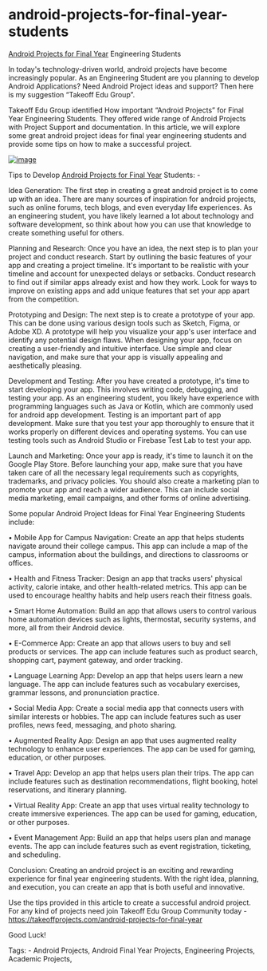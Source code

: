 # android-projects-for-final-year-students

[Android Projects for Final Year](https://takeoffprojects.com/android-projects-for-final-year) Engineering Students

In today's technology-driven world, android projects have become increasingly popular. As an Engineering Student are you planning to develop Android Applications? Need Android Project ideas and support? Then here is my suggestion “Takeoff Edu Group”.

Takeoff Edu Group identified How important “Android Projects” for Final Year Engineering Students. They offered wide range of Android Projects with Project Support and documentation. In this article, we will explore some great android project ideas for final year engineering students and provide some tips on how to make a successful project.

[![image](https://github.com/takeoff-projects-final-year/android-projects-for-final-year-students/assets/122364815/c1ac8deb-ab7a-4359-b804-fb466702710e)](https://takeoffprojects.com/android-projects-for-final-year)


Tips to Develop [Android Projects for Final Year](https://takeoffprojects.com/android-projects-for-final-year) Students: -

Idea Generation: The first step in creating a great android project is to come up with an idea. There are many sources of inspiration for android projects, such as online forums, tech blogs, and even everyday life experiences. As an engineering student, you have likely learned a lot about technology and software development, so think about how you can use that knowledge to create something useful for others.

Planning and Research: Once you have an idea, the next step is to plan your project and conduct research. Start by outlining the basic features of your app and creating a project timeline. It's important to be realistic with your timeline and account for unexpected delays or setbacks. Conduct research to find out if similar apps already exist and how they work. Look for ways to improve on existing apps and add unique features that set your app apart from the competition.

Prototyping and Design: The next step is to create a prototype of your app. This can be done using various design tools such as Sketch, Figma, or Adobe XD. A prototype will help you visualize your app's user interface and identify any potential design flaws. When designing your app, focus on creating a user-friendly and intuitive interface. Use simple and clear navigation, and make sure that your app is visually appealing and aesthetically pleasing.

Development and Testing: After you have created a prototype, it's time to start developing your app. This involves writing code, debugging, and testing your app. As an engineering student, you likely have experience with programming languages such as Java or Kotlin, which are commonly used for android app development.
Testing is an important part of app development. Make sure that you test your app thoroughly to ensure that it works properly on different devices and operating systems. You can use testing tools such as Android Studio or Firebase Test Lab to test your app.

Launch and Marketing: Once your app is ready, it's time to launch it on the Google Play Store. Before launching your app, make sure that you have taken care of all the necessary legal requirements such as copyrights, trademarks, and privacy policies. You should also create a marketing plan to promote your app and reach a wider audience. This can include social media marketing, email campaigns, and other forms of online advertising.

Some popular Android Project Ideas for Final Year Engineering Students include:

•	Mobile App for Campus Navigation: Create an app that helps students navigate around their college campus. This app can include a map of the campus, information about the buildings, and directions to classrooms or offices.

•	Health and Fitness Tracker: Design an app that tracks users' physical activity, calorie intake, and other health-related metrics. This app can be used to encourage healthy habits and help users reach their fitness goals.

•	Smart Home Automation: Build an app that allows users to control various home automation devices such as lights, thermostat, security systems, and more, all from their Android device.

•	E-Commerce App: Create an app that allows users to buy and sell products or services. The app can include features such as product search, shopping cart, payment gateway, and order tracking.

•	Language Learning App: Develop an app that helps users learn a new language. The app can include features such as vocabulary exercises, grammar lessons, and pronunciation practice.

•	Social Media App: Create a social media app that connects users with similar interests or hobbies. The app can include features such as user profiles, news feed, messaging, and photo sharing.

•	Augmented Reality App: Design an app that uses augmented reality technology to enhance user experiences. The app can be used for gaming, education, or other purposes.

•	Travel App: Develop an app that helps users plan their trips. The app can include features such as destination recommendations, flight booking, hotel reservations, and itinerary planning.

•	Virtual Reality App: Create an app that uses virtual reality technology to create immersive experiences. The app can be used for gaming, education, or other purposes.

•	Event Management App: Build an app that helps users plan and manage events. The app can include features such as event registration, ticketing, and scheduling.


Conclusion: Creating an android project is an exciting and rewarding experience for final year engineering students. With the right idea, planning, and execution, you can create an app that is both useful and innovative. 

Use the tips provided in this article to create a successful android project. For any kind of projects need join Takeoff Edu Group Community today - https://takeoffprojects.com/android-projects-for-final-year

Good Luck!

Tags: - Android Projects, Android Final Year Projects, Engineering Projects, Academic Projects,
